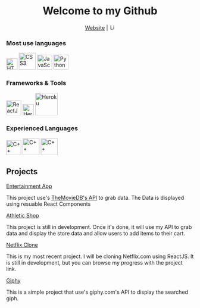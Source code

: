 <h1 align="center">Welcome to my Github</h1>
<p align="center"><a href="http://chaseburr.com">Website</a> | <a href="https://www.linkedin.com/in/chaseburr/" target="_blank"><img src="https://cdn.worldvectorlogo.com/logos/linkedin.svg" alt="LinkedIn" height="15" /></a></p>

<h3>Most use languages</h3>
<p>
  <img src="https://cdn.worldvectorlogo.com/logos/html5.svg" alt="HTML5" width="30" />
  <img src="https://cdn.worldvectorlogo.com/logos/css3.svg" alt="CSS3" width="45" />
  <img src="https://cdn.worldvectorlogo.com/logos/javascript.svg" alt="JavaScript" width="40" />
  <img src="https://cdn.worldvectorlogo.com/logos/python-5.svg" alt="Python" width="40" />
</p>

<h3>Frameworks & Tools</h3>
<p>
  <img src="https://cdn.worldvectorlogo.com/logos/react-2.svg" alt="ReactJS" width="40" />
  <img src="https://cdn.worldvectorlogo.com/logos/heroku.svg" alt="Heroku" width="30" />
  <img src="https://cdn.worldvectorlogo.com/logos/node-js-logo.svg" alt="Heroku" width="60" />
 </p>

<h3>Experienced Languages</h3>
<p>
  <img src="https://cdn.worldvectorlogo.com/logos/c.svg" alt="C++" width="40" />
  <img src="https://cdn.worldvectorlogo.com/logos/c--4.svg" alt="C++" width="45" />
  <img src="https://cdn.worldvectorlogo.com/logos/java.svg" alt="C++" width="45" />
</p>


##  Projects
[Entertainment App](https://chaseburr.github.io/Entertainment-App/#/)

This project use's [TheMovieDB's API](https://www.themoviedb.org) to grab data. The Data is displayed using resuable React Components

[Athletic Shop](https://chaseburr.github.io/Athletic-Shop/#/)

This project is still in development. Once it's done, it will use my API to grab data and display the store data and allow users to add items to their cart.

[Netflix Clone](https://chaseburr.github.io/Netflix-Clone/#/)

This is my most recent project. I will be cloning Netflix.com using ReactJS. It is still in development, but you can browse my progress with the project link.

[Giphy](https://chaseburr.github.io/giphy-search/)

This is a simple project that use's giphy.com's API to display the searched giph.

